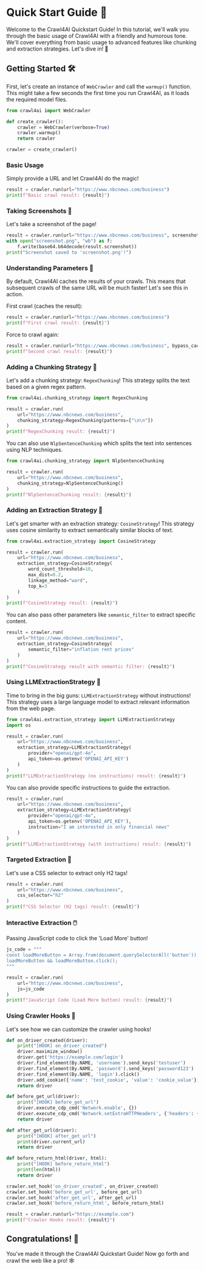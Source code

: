 # Quick Start Guide 🚀

Welcome to the Crawl4AI Quickstart Guide! In this tutorial, we'll walk you through the basic usage of Crawl4AI with a friendly and humorous tone. We'll cover everything from basic usage to advanced features like chunking and extraction strategies. Let's dive in! 🌟

## Getting Started 🛠️

First, let's create an instance of `WebCrawler` and call the `warmup()` function. This might take a few seconds the first time you run Crawl4AI, as it loads the required model files.

```python
from crawl4ai import WebCrawler

def create_crawler():
    crawler = WebCrawler(verbose=True)
    crawler.warmup()
    return crawler

crawler = create_crawler()
```

### Basic Usage

Simply provide a URL and let Crawl4AI do the magic!

```python
result = crawler.run(url="https://www.nbcnews.com/business")
print(f"Basic crawl result: {result}")
```

### Taking Screenshots 📸

Let's take a screenshot of the page!

```python
result = crawler.run(url="https://www.nbcnews.com/business", screenshot=True)
with open("screenshot.png", "wb") as f:
    f.write(base64.b64decode(result.screenshot))
print("Screenshot saved to 'screenshot.png'!")
```

### Understanding Parameters 🧠

By default, Crawl4AI caches the results of your crawls. This means that subsequent crawls of the same URL will be much faster! Let's see this in action.

First crawl (caches the result):
```python
result = crawler.run(url="https://www.nbcnews.com/business")
print(f"First crawl result: {result}")
```

Force to crawl again:
```python
result = crawler.run(url="https://www.nbcnews.com/business", bypass_cache=True)
print(f"Second crawl result: {result}")
```

### Adding a Chunking Strategy 🧩

Let's add a chunking strategy: `RegexChunking`! This strategy splits the text based on a given regex pattern.

```python
from crawl4ai.chunking_strategy import RegexChunking

result = crawler.run(
    url="https://www.nbcnews.com/business",
    chunking_strategy=RegexChunking(patterns=["\n\n"])
)
print(f"RegexChunking result: {result}")
```

You can also use `NlpSentenceChunking` which splits the text into sentences using NLP techniques.

```python
from crawl4ai.chunking_strategy import NlpSentenceChunking

result = crawler.run(
    url="https://www.nbcnews.com/business",
    chunking_strategy=NlpSentenceChunking()
)
print(f"NlpSentenceChunking result: {result}")
```

### Adding an Extraction Strategy 🧠

Let's get smarter with an extraction strategy: `CosineStrategy`! This strategy uses cosine similarity to extract semantically similar blocks of text.

```python
from crawl4ai.extraction_strategy import CosineStrategy

result = crawler.run(
    url="https://www.nbcnews.com/business",
    extraction_strategy=CosineStrategy(
        word_count_threshold=10, 
        max_dist=0.2, 
        linkage_method="ward", 
        top_k=3
    )
)
print(f"CosineStrategy result: {result}")
```

You can also pass other parameters like `semantic_filter` to extract specific content.

```python
result = crawler.run(
    url="https://www.nbcnews.com/business",
    extraction_strategy=CosineStrategy(
        semantic_filter="inflation rent prices"
    )
)
print(f"CosineStrategy result with semantic filter: {result}")
```

### Using LLMExtractionStrategy 🤖

Time to bring in the big guns: `LLMExtractionStrategy` without instructions! This strategy uses a large language model to extract relevant information from the web page.

```python
from crawl4ai.extraction_strategy import LLMExtractionStrategy
import os

result = crawler.run(
    url="https://www.nbcnews.com/business",
    extraction_strategy=LLMExtractionStrategy(
        provider="openai/gpt-4o", 
        api_token=os.getenv('OPENAI_API_KEY')
    )
)
print(f"LLMExtractionStrategy (no instructions) result: {result}")
```

You can also provide specific instructions to guide the extraction.

```python
result = crawler.run(
    url="https://www.nbcnews.com/business",
    extraction_strategy=LLMExtractionStrategy(
        provider="openai/gpt-4o",
        api_token=os.getenv('OPENAI_API_KEY'),
        instruction="I am interested in only financial news"
    )
)
print(f"LLMExtractionStrategy (with instructions) result: {result}")
```

### Targeted Extraction 🎯

Let's use a CSS selector to extract only H2 tags!

```python
result = crawler.run(
    url="https://www.nbcnews.com/business",
    css_selector="h2"
)
print(f"CSS Selector (H2 tags) result: {result}")
```

### Interactive Extraction 🖱️

Passing JavaScript code to click the 'Load More' button!

```python
js_code = """
const loadMoreButton = Array.from(document.querySelectorAll('button')).find(button => button.textContent.includes('Load More'));
loadMoreButton && loadMoreButton.click();
"""

result = crawler.run(
    url="https://www.nbcnews.com/business",
    js=js_code
)
print(f"JavaScript Code (Load More button) result: {result}")
```

### Using Crawler Hooks 🔗

Let's see how we can customize the crawler using hooks!

```python
def on_driver_created(driver):
    print("[HOOK] on_driver_created")
    driver.maximize_window()
    driver.get('https://example.com/login')
    driver.find_element(By.NAME, 'username').send_keys('testuser')
    driver.find_element(By.NAME, 'password').send_keys('password123')
    driver.find_element(By.NAME, 'login').click()
    driver.add_cookie({'name': 'test_cookie', 'value': 'cookie_value'})
    return driver        

def before_get_url(driver):
    print("[HOOK] before_get_url")
    driver.execute_cdp_cmd('Network.enable', {})
    driver.execute_cdp_cmd('Network.setExtraHTTPHeaders', {'headers': {'X-Test-Header': 'test'}})
    return driver

def after_get_url(driver):
    print("[HOOK] after_get_url")
    print(driver.current_url)
    return driver

def before_return_html(driver, html):
    print("[HOOK] before_return_html")
    print(len(html))
    return driver

crawler.set_hook('on_driver_created', on_driver_created)
crawler.set_hook('before_get_url', before_get_url)
crawler.set_hook('after_get_url', after_get_url)
crawler.set_hook('before_return_html', before_return_html)

result = crawler.run(url="https://example.com")
print(f"Crawler Hooks result: {result}")
```

## Congratulations! 🎉

You've made it through the Crawl4AI Quickstart Guide! Now go forth and crawl the web like a pro! 🕸️
